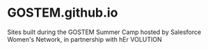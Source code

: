 # GOSTEM.github.io
Sites built during the GOSTEM Summer Camp hosted by Salesforce Women's Network, in partnership with hEr VOLUTION
